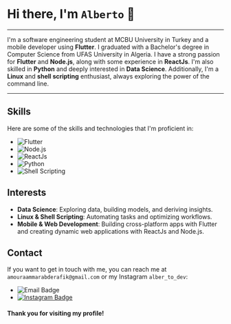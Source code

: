 # Hi there, I'm `Alberto` 👋
---
I'm a software engineering student at MCBU University in Turkey and a mobile developer using **Flutter**. I graduated with a Bachelor's degree in Computer Science from UFAS University in Algeria. I have a strong passion for **Flutter** and **Node.js**, along with some experience in **ReactJs**. I'm also skilled in **Python** and deeply interested in **Data Science**. Additionally, I'm a **Linux** and **shell scripting** enthusiast, always exploring the power of the command line.

___
## Skills

Here are some of the skills and technologies that I'm proficient in:

- ![Flutter](https://img.shields.io/badge/-Flutter-02569B?style=flat-square&logo=flutter&logoColor=white)
- ![Node.js](https://img.shields.io/badge/-Node.js-339933?style=flat-square&logo=node.js&logoColor=white)
- ![ReactJs](https://img.shields.io/badge/-ReactJs-61DAFB?style=flat-square&logo=react&logoColor=white)
- ![Python](https://img.shields.io/badge/-Python-3776AB?style=flat-square&logo=python&logoColor=white)
- ![Shell Scripting](https://img.shields.io/badge/-Shell_Scripting-4EAA25?style=flat-square&logo=GNU%20Bash&logoColor=white)

## Interests
- **Data Science**: Exploring data, building models, and deriving insights.
- **Linux & Shell Scripting**: Automating tasks and optimizing workflows.
- **Mobile & Web Development**: Building cross-platform apps with Flutter and creating dynamic web applications with ReactJs and Node.js.

## Contact
If you want to get in touch with me, you can reach me at `amouraammarabderafik@gmail.com` or my Instagram `alber_to_dev`:
- ![Email Badge](https://img.shields.io/badge/-amouraammarabderafik@gmail.com-red?style=flat-square&logo=Gmail&logoColor=white&link=mailto:amouraammarabderafik@gmail.com)
- [![Instagram Badge](https://img.shields.io/badge/-alber_to_dev-E4405F?style=flat-square&logo=Instagram&logoColor=white&link=https://www.instagram.com/alber_to_dev/)](https://www.instagram.com/alber_to_dev/) 

#### Thank you for visiting my profile!
